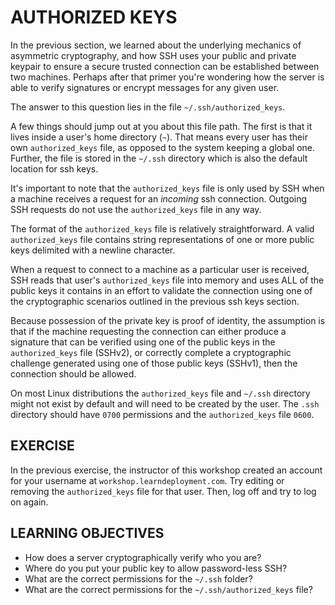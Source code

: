 # AUTHORIZED KEYS

In the previous section, we learned about the underlying mechanics of asymmetric
cryptography, and how SSH uses your public and private keypair to ensure a
secure trusted connection can be established between two machines. Perhaps after
that primer you're wondering how the server is able to verify signatures or
encrypt messages for any given user.

The answer to this question lies in the file `~/.ssh/authorized_keys`.

A few things should jump out at you about this file path. The first is that it
lives inside a user's home directory (`~`). That means every user has their own
`authorized_keys` file, as opposed to the system keeping a global one. Further,
the file is stored in the `~/.ssh` directory which is also the default location
for ssh keys.

It's important to note that the `authorized_keys` file is only used by SSH when
a machine receives a request for an *incoming* ssh connection. Outgoing SSH
requests do not use the `authorized_keys` file in any way.

The format of the `authorized_keys` file is relatively straightforward. A valid
`authorized_keys` file contains string representations of one or more public
keys delimited with a newline character.

When a request to connect to a machine as a particular user is received, SSH
reads that user's `authorized_keys` file into memory and uses ALL of the public
keys it contains in an effort to validate the connection using one of the
cryptographic scenarios outlined in the previous ssh keys section.

Because possession of the private key is proof of identity, the assumption is
that if the machine requesting the connection can either produce a signature
that can be verified using one of the public keys in the `authorized_keys` file
(SSHv2), or correctly complete a cryptographic challenge generated using one of
those public keys (SSHv1), then the connection should be allowed.

On most Linux distributions the `authorized_keys` file and `~/.ssh` directory
might not exist by default and will need to be created by the user. The `.ssh`
directory should have `0700` permissions and the `authorized_keys` file `0600`.

## EXERCISE

In the previous exercise, the instructor of this workshop created an account
for your username at `workshop.learndeployment.com`. Try editing or removing
the `authorized_keys` file for that user. Then, log off and try to log on again.

## LEARNING OBJECTIVES

- How does a server cryptographically verify who you are?
- Where do you put your public key to allow password-less SSH?
- What are the correct permissions for the `~/.ssh` folder?
- What are the correct permissions for the `~/.ssh/authorized_keys` file?
